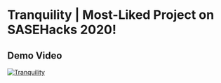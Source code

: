 # Tranquility | Most-Liked Project on SASEHacks 2020!
## Demo Video

[![Tranquility](http://img.youtube.com/vi/DoBzzQjtNzY/0.jpg)](https://youtu.be/DoBzzQjtNzY "Tranquility")
